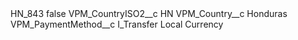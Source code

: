 <?xml version="1.0" encoding="UTF-8"?>
<CustomMetadata xmlns="http://soap.sforce.com/2006/04/metadata" xmlns:xsi="http://www.w3.org/2001/XMLSchema-instance" xmlns:xsd="http://www.w3.org/2001/XMLSchema">
    <label>HN_843</label>
    <protected>false</protected>
    <values>
        <field>VPM_CountryISO2__c</field>
        <value xsi:type="xsd:string">HN</value>
    </values>
    <values>
        <field>VPM_Country__c</field>
        <value xsi:type="xsd:string">Honduras</value>
    </values>
    <values>
        <field>VPM_PaymentMethod__c</field>
        <value xsi:type="xsd:string">I_Transfer Local Currency</value>
    </values>
</CustomMetadata>

